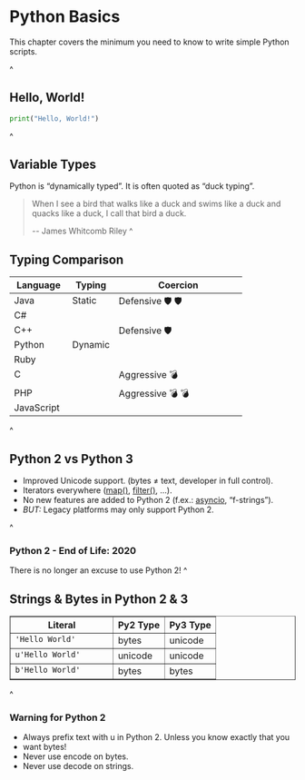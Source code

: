 # Python Basics

This chapter covers the minimum you need to know to write simple Python scripts.

^

## Hello, World!

```py
print("Hello, World!")
```
^

## Variable Types

Python is “dynamically typed”. It is often quoted as “duck typing”.

  > When I see a bird that walks like a duck and swims like a duck and quacks
  > like a duck, I call that bird a duck.
  >
  > -- James Whitcomb Riley
^

## Typing Comparison

<table border="0" id="TypingTable">
  <colgroup>
    <col width="25%">
    <col width="20%">
    <col width="55%">
  </colgroup>
  <thead valign="bottom">
    <tr>
      <th>Language</th>
      <th>Typing</th>
      <th>Coercion</th>
    </tr>
  </thead>
  <tbody valign="top">
    <tr><td>Java</td>
      <td rowspan="3">Static</td>
      <td rowspan="2">Defensive 🛡️ 🛡️</td>
    </tr>
    <tr><td>C#</td>
    </tr>
    <tr><td>C++</td>
      <td rowspan="3">Defensive 🛡️</td>
    </tr>
    <tr><td>Python</td>
      <td rowspan="5">Dynamic</td>
    </tr>
    <tr><td>Ruby</td>
    </tr>
    <tr><td>C</td>
      <td>Aggressive 💣</td>
    </tr>
    <tr><td>PHP</td>
      <td rowspan="2">Aggressive 💣 💣</td>
    </tr>
    <tr><td>JavaScript</td>
    </tr>
  </tbody>
</table>
^

## Python 2 vs Python 3

* Improved Unicode support. (bytes ≠ text, developer in full control).
* Iterators everywhere ([map()][map], [filter()][filter], …).
* No new features are added to Python 2 (f.ex.: [asyncio][asyncio], “f-strings”).
* *BUT:* Legacy platforms may only support Python 2.

[map]: https://docs.python.org/3/library/functions.html#map
[filter]: https://docs.python.org/3/library/functions.html#filter
[asyncio]: https://docs.python.org/3/library/asyncio.html#module-asyncio
^

### Python 2 - End of Life: 2020

There is no longer an excuse to use Python 2!
^


## Strings & Bytes in Python 2 & 3

<table class="docutils" border="1">
  <colgroup>
    <col width="50%">
    <col width="25%">
    <col width="25%">
  </colgroup>
  <thead valign="bottom">
    <tr class="row-odd">
      <th class="head">Literal</th>
    <th class="head">Py2 Type</th>
    <th class="head">Py3 Type</th>
    </tr>
  </thead>
  <tbody valign="top">
    <tr>
      <td><code>'Hello World'</code></td>
      <td>bytes</td>
      <td>unicode</td>
    </tr>
    <tr>
      <td><code>u'Hello World'</code></td>
      <td>unicode</td>
      <td>unicode</td>
    </tr>
    <tr>
      <td><code>b'Hello World'</code></td>
      <td>bytes</td>
      <td>bytes</td>
    </tr>
  </tbody>
</table>
^

### Warning for Python 2

* Always prefix text with u in Python 2. Unless you know exactly that you
* want bytes!
* Never use encode on bytes.
* Never use decode on strings.
